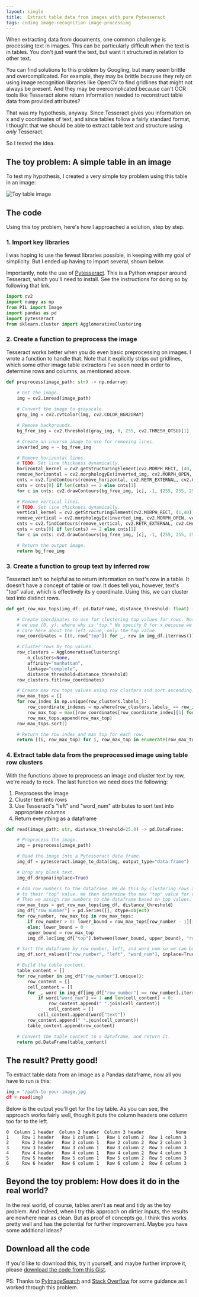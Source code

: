 ```yaml
---
layout: single
title:  Extract table data from images with pure Pytesseract
tags: coding image-recognition image-processing
---
```


When extracting data from documents, one common challenge is processing text in images. This can be particularly difficult when the text is in tables. You don't just want the text, but want it structured in relation to other text.

You can find solutions to this problem by Googling, but many seem brittle and overcomplicated. For example, they may be brittle because they rely on using image recognition libraries like OpenCV to find gridlines that might not always be present. And they may be overcomplicated because can't OCR tools like Tesseract alone return information needed to reconstruct table data from provided attributes?

That was my hypothesis, anyway. Since Tesseract gives you information on x and y coordinates of text, and since tables follow a fairly standard format, I thought that we should be able to extract table text and structure using _only_ Tesseract.

So I tested the idea.

## The toy problem: A simple table in an image

To test my hypothesis, I created a very simple toy problem using this table in an image: 

![Toy table image](/assets/images/toy-table-image.png)

## The code 

Using this toy problem, here's how I approached a solution, step by step.

### 1. Import key libraries

I was hoping to use the fewest libraries possible, in keeping with my goal of simplicity. But I ended up having to import several, shown below.

Importantly, note the use of [Pytesseract](https://pypi.org/project/pytesseract/). This is a Python wrapper around Tesseract, which you'll need to install. See the instructions for doing so by following that link. 

```python
import cv2
import numpy as np
from PIL import Image
import pandas as pd
import pytesseract
from sklearn.cluster import AgglomerativeClustering
```

### 2. Create a function to preprocess the image

Tesseract works better when you do even basic preprocessing on images. I wrote a function to handle that. Note that it explicitly strips out gridlines, which some other image table extractors I've seen need in order to determine rows and columns, as mentioned above.

```python
def preprocess(image_path: str) -> np.ndarray:

    # Get the image.
    img = cv2.imread(image_path)
  
    # Convert the image to grayscale.
    gray_img = cv2.cvtColor(img, cv2.COLOR_BGR2GRAY)

    # Remove backgrounds.
    bg_free_img = cv2.threshold(gray_img, 0, 255, cv2.THRESH_OTSU)[1]

    # Create an inverse image to use for removing lines.
    inverted_img = ~ bg_free_img 

    # Remove horizontal lines.
    # TODO: Set line thickness dynamically.
    horizontal_kernel = cv2.getStructuringElement(cv2.MORPH_RECT, (40, 1))
    remove_horizontal = cv2.morphologyEx(inverted_img, cv2.MORPH_OPEN, horizontal_kernel, iterations=2)
    cnts = cv2.findContours(remove_horizontal, cv2.RETR_EXTERNAL, cv2.CHAIN_APPROX_SIMPLE)
    cnts = cnts[0] if len(cnts) == 2 else cnts[1]
    for c in cnts: cv2.drawContours(bg_free_img, [c], -1, (255, 255, 255), 2)

    # Remove vertical lines.
    # TODO: Set line thickness dynamically.
    vertical_kernel = cv2.getStructuringElement(cv2.MORPH_RECT, (1,40))
    remove_vertical = cv2.morphologyEx(inverted_img, cv2.MORPH_OPEN, vertical_kernel, iterations=2)
    cnts = cv2.findContours(remove_vertical, cv2.RETR_EXTERNAL, cv2.CHAIN_APPROX_SIMPLE)
    cnts = cnts[0] if len(cnts) == 2 else cnts[1]
    for c in cnts: cv2.drawContours(bg_free_img, [c], -1, (255, 255, 255), 2)

    # Return the output image.
    return bg_free_img
```

### 3. Create a function to group text by inferred row

Tesseract isn't so helpful as to return information on text's row in a table. It doesn't have a concept of table or row. It does tell you, however, text's "top" value, which is effectively its y coordinate. Using this, we can cluster text into distinct rows.

```python
def get_row_max_tops(img_df: pd.DataFrame, distance_threshold: float) -> list: 

    # Create coordinates to use for clustering top values for rows. Note that 
    # we use (0, y), where why is "top." We specify 0 for x because we don't 
    # care here about the left value, only the top value.
    row_coordinates = [(0, row["top"]) for _, row in img_df.iterrows()]

    # Cluster rows by top values.
    row_clusters = AgglomerativeClustering(
        n_clusters=None,
        affinity="manhattan",
        linkage="complete",
        distance_threshold=distance_threshold)
    row_clusters.fit(row_coordinates)

    # Create max row tops values using row clusters and sort ascending.
    row_max_tops = []
    for row_index in np.unique(row_clusters.labels_):
        row_coordinate_indexes = np.where(row_clusters.labels_ == row_index)[0]
        row_max_top = max([row_coordinates[row_coordinate_index][1] for row_coordinate_index in row_coordinate_indexes])
        row_max_tops.append(row_max_top)
    row_max_tops.sort()

    # Return the row index and max top for each row.
    return [(i, row_max_top) for i, row_max_top in enumerate(row_max_tops)]
```

### 4. Extract table data from the preprocessed image using table row clusters

With the functions above to preprocess an image and cluster text by row, we're ready to rock. The last function we need does the following:

1. Preprocess the image
2. Cluster text into rows
3. Use Tesseract's "left" and "word_num" attributes to sort text into appropriate columns
4. Return everything as a dataframe

```python
def read(image_path: str, distance_threshold=25.0) -> pd.DataFrame:

    # Preprocess the image.
    img = preprocess(image_path)

    # Read the image into a Pytesseract data frame.
    img_df = pytesseract.image_to_data(img, output_type="data.frame")

    # Drop any blank text.
    img_df.dropna(inplace=True)

    # Add row numbers to the dataframe. We do this by clustering rows according
    # to their "top" value. We then determine the max "top" value for each row.
    # Then we assign row numbers to the dataframe based on top values.
    row_max_tops = get_row_max_tops(img_df, distance_threshold)
    img_df["row_number"] = pd.Series([], dtype=object)
    for row_number, row_max_top in row_max_tops:
        if row_number > 0: lower_bound = row_max_tops[row_number - 1][1] + 1 # E.g. if the prior row has a max top of 50, the lower bound for the next row is 51
        else: lower_bound = 0 
        upper_bound = row_max_top
        img_df.loc[img_df["top"].between(lower_bound, upper_bound), "row_number"] = row_number

    # Sort the dataframe by row number, left, and word_num so we can build table content logically.
    img_df.sort_values(["row_number", "left", "word_num"], inplace=True)

    # Build the table content.
    table_content = []
    for row_number in img_df["row_number"].unique():
        row_content = []
        cell_content = []
        for _, word in img_df[img_df["row_number"] == row_number].iterrows():
            if word["word_num"] == 1 and len(cell_content) > 0:
                row_content.append(" ".join(cell_content))
                cell_content = []
            cell_content.append(word["text"])
        row_content.append(" ".join(cell_content))
        table_content.append(row_content)

    # Convert the table content to a dataframe, and return it.
    return pd.DataFrame(table_content)  
```
## The result? Pretty good!

To extract table data from an image as a Pandas dataframe, now all you have to run is this:

```python
img = "/path-to-your-image.jpg
df = read(img)
```

Below is the output you'll get for the toy table. As you can see, the approach works fairly well, though it puts the column headers one column too far to the left.

```
0  Column 1 header  Column 2 header  Column 3 header            None
1     Row 1 header   Row 1 column 1   Row 1 column 2  Row 1 column 3
2     Row 2 header   Row 2 column 1   Row 2 column 2  Row 2 column 3
3     Row 3 header   Row 3 column 1   Row 3 column 2  Row 3 column 3
4     Row 4 header   Row 4 column 1   Row 4 column 2  Row 4 column 3
5     Row 5 header   Row 5 column 1   Row 5 column 2  Row 5 column 3
6     Row 6 header   Row 6 column 1   Row 6 column 2  Row 6 column 3
```

## Beyond the toy problem: How does it do in the real world?

In the real world, of course, tables aren't as neat and tidy as the toy problem. And indeed, when I try this approach on dirtier inputs, the results are nowhere near as clean. But as proof of concepts go, I think this works pretty well and has the potential for further improvement. Maybe you have some additional ideas?

## Download all the code

If you'd like to download this, try it yourself, and maybe further improve it, please [download the code from this Gist](https://gist.github.com/simonmesmith/73face2a11e226f1cae2481a3927edf7).

PS: Thanks to [PyImageSearch](https://pyimagesearch.com/2022/02/28/multi-column-table-ocr/) and [Stack Overflow](https://stackoverflow.com/questions/33949831/how-to-remove-all-lines-and-borders-in-an-image-while-keeping-text-programmatica) for some guidance as I worked through this problem.

